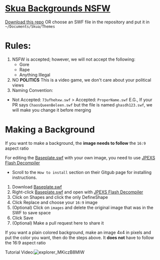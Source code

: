 # [Skua Backgrounds NSFW](https://github.com/auqw/SkuaBackgrounds-NSFW)

[Download this repo](https://github.com/auqw/SkuaBackgrounds-NSFW/archive/refs/heads/main.zip) OR choose an SWF file in the repository and put it in `~/Documents/Skua/Themes`
# Rules:
1. NSFW is accepted; however, we will not accept the following:
   - Gore
   - Rape
   - Anything Illegal
3. NO **POLITICS** This is a video game, we don't care about your political views
4. Naming Convention: 
 - Not Accepted: `73ufhehxw.swf` > Accepted: `ProperName.swf` E.G., If your PR says `ChaosQueenBeleen.swf` but the file is named `ghasdh123.swf`, we will make you change it before merging

# Making a Background
If you want to make a background, the **image needs to follow** the `16:9` aspect ratio

For editing the [Baseplate.swf](./BASEPLATE.swf) with your own image, you need to use [JPEXS Flash Decompiler](https://github.com/jindrapetrik/jpexs-decompiler)
 - Scroll to the `How to install` section on their Gitgub page for installing instructions.
1. Download [Baseplate.swf](./BASEPLATE.swf)
2. Right-click [Baseplate.swf](./BASEPLATE.swf) and open with [JPEXS Flash Decompiler](https://github.com/jindrapetrik/jpexs-decompiler)
3. Click on Shapes and click the only DefineShape
4. Click Replace and choose your `16:9` image
5. (Optional) Click on `images` and delete the original image that was in the SWF to save space
6. Click Save
7. (Optional) Make a pull request here to share it

If you want a plain colored background, make an image 4x4 in pixels and put the color you want, then do the steps above. It **does not** have to follow the 16:9 aspect ratio


Tutorial Video:![explorer_MKiczB8MIW](https://github.com/user-attachments/assets/64b38735-d8a1-4594-a754-1989aa9db7ad)

